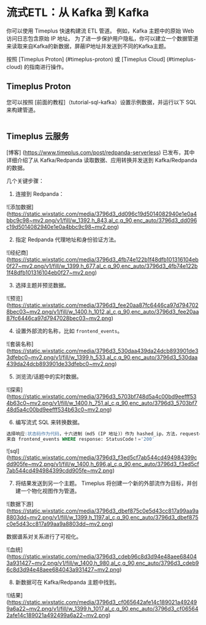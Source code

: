 # 流式ETL：从 Kafka 到 Kafka

你可以使用 Timeplus 快速构建流 ETL 管道。 例如，Kafka 主题中的原始 Web 访问日志包含原始 IP 地址。 为了进一步保护用户隐私，你可以建立一个数据管道来读取来自Kafka的新数据，屏蔽IP地址并发送到不同的Kafka主题。

按照 [Timeplus Proton] (#timeplus-proton) 或 [Timeplus Cloud] (#timeplus-cloud) 的指南进行操作。

## Timeplus Proton

您可以按照 [前面的教程]（tutorial-sql-kafka）设置示例数据，并运行以下 SQL 来构建管道。

```sql
```

## Timeplus 云服务

[博客] (https://www.timeplus.com/post/redpanda-serverless) 已发布，其中详细介绍了从 Kafka/Redpanda 读取数据、应用转换并发送到 Kafka/Redpanda 的数据。

几个关键步骤：

1. 连接到 Redpanda：

![添加数据] (https://static.wixstatic.com/media/3796d3_dd096c19d5014082940e1e0a4bbc9c98~mv2.png/v1/fill/w_1392,h_843,al_c,q_90,enc_auto/3796d3_dd096c19d5014082940e1e0a4bbc9c98~mv2.png)

2. 指定 Redpanda 代理地址和身份验证方法。

![经纪商] (https://static.wixstatic.com/media/3796d3_4fb74e122b1f48dfb101316104eb0f27~mv2.png/v1/fill/w_1399,h_677,al_c,q_90,enc_auto/3796d3_4fb74e122b1f48dfb101316104eb0f27~mv2.png)

3. 选择主题并预览数据。

![预览] (https://static.wixstatic.com/media/3796d3_fee20aa87fc6446ca97d7947028bec03~mv2.png/v1/fill/w_1400,h_1012,al_c,q_90,enc_auto/3796d3_fee20aa87fc6446ca97d7947028bec03~mv2.png)

4. 设置外部流的名称，比如 `frontend_events`。

![套装名称] (https://static.wixstatic.com/media/3796d3_530daa439da24dcb893901de33dfebc0~mv2.png/v1/fill/w_1399,h_533,al_c,q_90,enc_auto/3796d3_530daa439da24dcb893901de33dfebc0~mv2.png)

5. 浏览流/话题中的实时数据。

![探索] (https://static.wixstatic.com/media/3796d3_5703bf748d5a4c00bd9eefff534b63c0~mv2.png/v1/fill/w_1400,h_751,al_c,q_90,enc_auto/3796d3_5703bf748d5a4c00bd9eefff534b63c0~mv2.png)

6. 编写流式 SQL 来转换数据。

```sql
选择响应:状态码作为代码，十六进制（md5 (IP 地址)）作为 hashed_ip，方法，requestedURL 
来自 frontend_events WHERE response: StatusCode！='200'
```

![sql] (https://static.wixstatic.com/media/3796d3_f3ed5cf7ab544cd494984399cdd905fe~mv2.png/v1/fill/w_1400,h_696,al_c,q_90,enc_auto/3796d3_f3ed5cf7ab544cd494984399cdd905fe~mv2.png)

7. 将结果发送到另一个主题。 Timeplus 将创建一个新的外部流作为目标，并创建一个物化视图作为管道。

![数据下游] (https://static.wixstatic.com/media/3796d3_dbef875c0e5d43cc817a99aa9a8803dd~mv2.png/v1/fill/w_1399,h_1197,al_c,q_90,enc_auto/3796d3_dbef875c0e5d43cc817a99aa9a8803dd~mv2.png)

数据谱系对关系进行了可视化。

![血统] (https://static.wixstatic.com/media/3796d3_cdeb96c8d3d94e48aee684043a931427~mv2.png/v1/fill/w_1400,h_980,al_c,q_90,enc_auto/3796d3_cdeb96c8d3d94e48aee684043a931427~mv2.png)

8. 新数据可在 Kafka/Redpanda 主题中找到。

![结果] (https://static.wixstatic.com/media/3796d3_cf065642afe14c189021a492499a6a22~mv2.png/v1/fill/w_1399,h_1017,al_c,q_90,enc_auto/3796d3_cf065642afe14c189021a492499a6a22~mv2.png)
